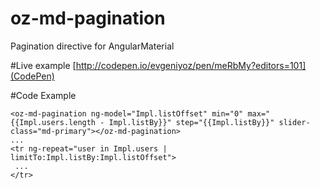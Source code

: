 # oz-md-pagination
Pagination directive for AngularMaterial

#Live example 
[http://codepen.io/evgeniyoz/pen/meRbMy?editors=101](CodePen)

#Code Example  
```
<oz-md-pagination ng-model="Impl.listOffset" min="0" max="{{Impl.users.length - Impl.listBy}}" step="{{Impl.listBy}}" slider-class="md-primary"></oz-md-pagination>
...
<tr ng-repeat="user in Impl.users | limitTo:Impl.listBy:Impl.listOffset">
 ...
</tr>
```
